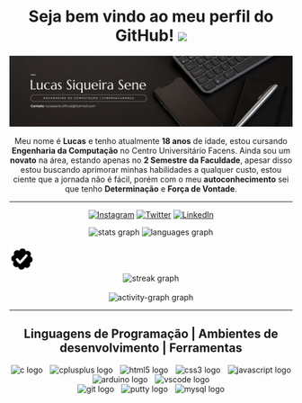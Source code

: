 <h1 align="center"> Seja bem vindo ao meu perfil do GitHub!  <img src="https://emojis.slackmojis.com/emojis/images/1643515207/12254/stockrocket.gif?1643515207" width="35"/> </h2>

<img src="banner.jpg" />

<div align="center">
<p>Meu nome é <b>Lucas</b> e tenho atualmente <b>18 anos</b> de idade, estou cursando <b>Engenharia da Computação</b> no Centro Universitário Facens. Ainda sou um <b>novato</b> na área, estando apenas no <b>2 Semestre da Faculdade</b>, apesar disso estou buscando aprimorar minhas habilidades a qualquer custo, estou ciente que a jornada não é fácil, porém com o meu <b>autoconhecimento</b> sei que tenho <b>Determinação</b> e <b>Força de Vontade</b>.</p>
</div>

<hr>

<div align="center">

[![Instagram](https://img.shields.io/badge/Instagram-E4405F?style=for-the-badge&logo=instagram&logoColor=white)](https://www.instagram.com/lucas.siqueira.sene/)
[![Twitter](https://img.shields.io/badge/Twitter-000?style=for-the-badge&logo=x)](https://x.com/LucasSSene)
[![LinkedIn](https://img.shields.io/badge/LinkedIn-0077B5?style=for-the-badge&logo=linkedin&logoColor=white)](https://www.linkedin.com/in/lucassiqueirasene/)
</div>

<div align="center">
  <img src="https://github-readme-stats.vercel.app/api?username=LucasSiqueiraSene&hide_title=false&hide_rank=false&show_icons=true&include_all_commits=true&count_private=true&disable_animations=false&theme=dark&locale=en&hide_border=false&order=1&custom_title=Lucas%20S%20Sene%20%7C%20Estat%C3%ADstica" height="150" alt="stats graph"  />
  <img src="https://github-readme-stats.vercel.app/api/top-langs?username=LucasSiqueiraSene&locale=en&hide_title=false&layout=compact&card_width=320&langs_count=5&theme=dark&hide_border=false&order=2&custom_title=Linguagens%20mais%20utilizadas" height="150" alt="languages graph"  /><br><br> <div align="left"><img src="verify.gif" /></div>
  <img src="https://streak-stats.demolab.com?user=LucasSiqueiraSene&locale=pt-br&mode=daily&theme=dark&hide_border=false&border_radius=5&order=3" height="150" alt="streak graph"  /> <br><br>
  <img src="https://github-readme-activity-graph.vercel.app/graph?username=LucasSiqueiraSene&radius=16&theme=tokyo-night&area=true&order=5&custom_title=Lucas%20S%20Sene%20%7C%20Gr%C3%A1fico%20de%20Contribui%C3%A7%C3%A3o%20&bg_color=151515&color=ffffff&point=ffffff&line=e00000" height="300" alt="activity-graph graph"  />
</div>

<hr>

<h2 align="center"> Linguagens de Programação | Ambientes de desenvolvimento | Ferramentas</h2>

<div align="center">
  <img src="https://cdn.jsdelivr.net/gh/devicons/devicon/icons/c/c-original.svg" height="40" alt="c logo"  />
  <img width="5" />
  <img src="https://cdn.jsdelivr.net/gh/devicons/devicon/icons/cplusplus/cplusplus-original.svg" height="40" alt="cplusplus logo"  />
  <img width="5" />
  <img src="https://cdn.jsdelivr.net/gh/devicons/devicon/icons/html5/html5-original.svg" height="40" alt="html5 logo"  />
  <img width="5" />
  <img src="https://cdn.jsdelivr.net/gh/devicons/devicon/icons/css3/css3-original.svg" height="40" alt="css3 logo"  />
  <img width="5" />
  <img src="https://cdn.simpleicons.org/javascript/F7DF1E" height="40" alt="javascript logo"  />
</div>

<div align="center">
    <img src="https://cdn.jsdelivr.net/gh/devicons/devicon/icons/arduino/arduino-original.svg" height="40" alt="arduino logo" />
  <img width="5" />
  <img src="https://cdn.jsdelivr.net/gh/devicons/devicon/icons/vscode/vscode-original.svg" height="40" alt="vscode logo" 
/>
</div>

<div align="center">
  <img src="https://cdn.jsdelivr.net/gh/devicons/devicon/icons/git/git-original.svg" height="40" alt="git logo"  />
  <img width="5" />
  <img src="https://cdn.jsdelivr.net/gh/devicons/devicon/icons/putty/putty-original.svg" height="40" alt="putty logo"  />
  <img width="5" />
  <img src="https://cdn.jsdelivr.net/gh/devicons/devicon/icons/mysql/mysql-original.svg" height="40" alt="mysql logo"  />
</div>

<br/>

